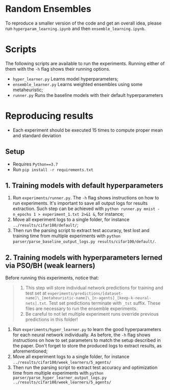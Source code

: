 # Random Ensembles

To reproduce a smaller version of the code and get an overall idea, please run
`hyperparam_learning.ipynb` and then `ensemble_learning.ipynb`.

# Scripts

The following scripts are available to run the experiments. Running
either of them with the `-h` flag shows their running options. 

   - `hyper_learner.py` Learns model hyperparameters;
   - `ensemble_learner.py` Learns weighted ensembles using some metaheuristic;
   - `runner.py` Runs the baseline models with their default hyperparameters



# Reproducing results

- Each experiment should be executed 15 times to compute proper mean and standard deviation



## Setup

- Requires `Python==3.7`
- Run `pip install -r requirements.txt`



## 1. Training models with default hyperparameters

1. Run `experiments/runner.py`. The `-h` flag shows instructions on how to run experiments.
    It's important to save all output logs for results extraction. Such step can be achieved
    with `python runner.py mnist -n_epochs 1 > experiment_1.txt 2>&1 &`, for instance;
2. Move all experiment logs to a single folder, for instance `../results/cifar100/default/`;
3. Then run the parsing script to extract test accuracy, test lost and training time from 
    multiple experiments with `python parser/parse_baseline_output_logs.py results/cifar100/default/`.



## 2. Training models with hyperparameters lerned via PSO/BH (weak learners)

Before running this experiments, notice that:

> 1. This step will store individual network predictions for training and test set at `experiments/predictions/[dataset-name]\_[metaheuristic-name]\_[n-agents]_[keep-k-neural-nets].txt`. Test set predictions terminate with `_tst` suffix. These files are necessary to run the ensemble experiments. 
> 2. Be careful to not let multiple experiment runs override previous predictions in this folder!



1. Run `experiments/hyper_learner.py` to learn the good hyperparameters for each neural network individually. As before, the `-h` flag shows instructions on how to set parameters to match the setup described in the paper. Don't forget to store the produced logs to extract results, as aforementioned;
2. Move all experiment logs to a single folder, for instance `../results/cifar100/week_learners/5_agents/`
3. Then run the parsing script to extract test accuracy and optimization time from multiple experiments with `python parser/parse_hyper_learner_output_logs.py ../results/cifar100/week_learners/5_agents/`

